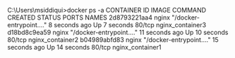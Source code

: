 C:\Users\msiddiqui>docker ps -a
CONTAINER ID   IMAGE     COMMAND                  CREATED          STATUS          PORTS     NAMES
2d8793221aa4   nginx     "/docker-entrypoint.…"   8 seconds ago    Up 7 seconds    80/tcp    nginx_container3
d18bd8c9ea59   nginx     "/docker-entrypoint.…"   11 seconds ago   Up 10 seconds   80/tcp    nginx_container2
b04989abfd83   nginx     "/docker-entrypoint.…"   15 seconds ago   Up 14 seconds   80/tcp    nginx_container1

